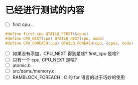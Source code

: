 # 已经进行测试的内容
- [ ] first cpu ..
```c
#define first_cpu QTAILQ_FIRST(&cpus)
#define CPU_NEXT(cpu) QTAILQ_NEXT(cpu, node)
#define CPU_FOREACH(cpu) QTAILQ_FOREACH(cpu, &cpus, node)
```
  - [ ] 如果没有添加，CPU_NEXT 得到是啥? first_cpu 是啥?
  - [ ] 只有一个 cpu, CPU_NEXT 是啥?
- [ ] atomic.h
- [ ] src/qemu/memory.c
- [ ] RAMBLOCK_FOREACH : C 的 for 语言的过于巧妙的使用
